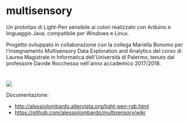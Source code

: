 # multisensory
Un prototipo di Light-Pen sensibile ai colori realizzato con Arduino e linguaggio Java, compatibile per Windows e Linux.

Progetto sviluppato in collaborazione con la collega Mariella Bonomo per l'insegnamento Multisensory Data Exploration and Analytics del corso di Laurea Magistrale in Informatica dell'Università di Palermo, tenuto dal professore Davide Rocchesso nell'anno accademico 2017/2018.

# <div align="center">
![](http://alessiolombardo.altervista.org/Documentazione_Light-Pen_RGB_file/image002.jpg)
</div>

Documentazione:
* http://alessiolombardo.altervista.org/light-pen-rgb.html
* https://github.com/alessiolombardo/multisensory/wiki
